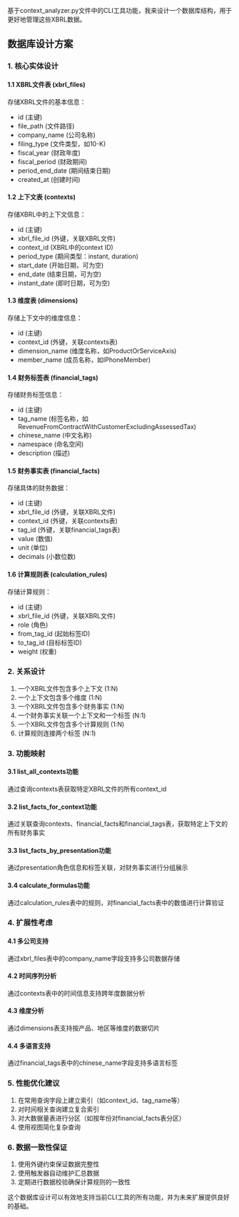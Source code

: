 基于context_analyzer.py文件中的CLI工具功能，我来设计一个数据库结构，用于更好地管理这些XBRL数据。

## 数据库设计方案

### 1. 核心实体设计

#### 1.1 XBRL文件表 (xbrl_files)
存储XBRL文件的基本信息：
- id (主键)
- file_path (文件路径)
- company_name (公司名称)
- filing_type (文件类型，如10-K)
- fiscal_year (财政年度)
- fiscal_period (财政期间)
- period_end_date (期间结束日期)
- created_at (创建时间)

#### 1.2 上下文表 (contexts)
存储XBRL中的上下文信息：
- id (主键)
- xbrl_file_id (外键，关联XBRL文件)
- context_id (XBRL中的context ID)
- period_type (期间类型：instant, duration)
- start_date (开始日期，可为空)
- end_date (结束日期，可为空)
- instant_date (即时日期，可为空)

#### 1.3 维度表 (dimensions)
存储上下文中的维度信息：
- id (主键)
- context_id (外键，关联contexts表)
- dimension_name (维度名称，如ProductOrServiceAxis)
- member_name (成员名称，如IPhoneMember)

#### 1.4 财务标签表 (financial_tags)
存储财务标签信息：
- id (主键)
- tag_name (标签名称，如RevenueFromContractWithCustomerExcludingAssessedTax)
- chinese_name (中文名称)
- namespace (命名空间)
- description (描述)

#### 1.5 财务事实表 (financial_facts)
存储具体的财务数据：
- id (主键)
- xbrl_file_id (外键，关联XBRL文件)
- context_id (外键，关联contexts表)
- tag_id (外键，关联financial_tags表)
- value (数值)
- unit (单位)
- decimals (小数位数)

#### 1.6 计算规则表 (calculation_rules)
存储计算规则：
- id (主键)
- xbrl_file_id (外键，关联XBRL文件)
- role (角色)
- from_tag_id (起始标签ID)
- to_tag_id (目标标签ID)
- weight (权重)

### 2. 关系设计

1. 一个XBRL文件包含多个上下文 (1:N)
2. 一个上下文包含多个维度 (1:N)
3. 一个XBRL文件包含多个财务事实 (1:N)
4. 一个财务事实关联一个上下文和一个标签 (N:1)
5. 一个XBRL文件包含多个计算规则 (1:N)
6. 计算规则连接两个标签 (N:1)

### 3. 功能映射

#### 3.1 list_all_contexts功能
通过查询contexts表获取特定XBRL文件的所有context_id

#### 3.2 list_facts_for_context功能
通过关联查询contexts、financial_facts和financial_tags表，获取特定上下文的所有财务事实

#### 3.3 list_facts_by_presentation功能
通过presentation角色信息和标签关联，对财务事实进行分组展示

#### 3.4 calculate_formulas功能
通过calculation_rules表中的规则，对financial_facts表中的数值进行计算验证

### 4. 扩展性考虑

#### 4.1 多公司支持
通过xbrl_files表中的company_name字段支持多公司数据存储

#### 4.2 时间序列分析
通过contexts表中的时间信息支持跨年度数据分析

#### 4.3 维度分析
通过dimensions表支持按产品、地区等维度的数据切片

#### 4.4 多语言支持
通过financial_tags表中的chinese_name字段支持多语言标签

### 5. 性能优化建议

1. 在常用查询字段上建立索引（如context_id、tag_name等）
2. 对时间相关查询建立复合索引
3. 对大数据量表进行分区（如按年份对financial_facts表分区）
4. 使用视图简化复杂查询

### 6. 数据一致性保证

1. 使用外键约束保证数据完整性
2. 使用触发器自动维护汇总数据
3. 定期进行数据校验确保计算规则的一致性

这个数据库设计可以有效地支持当前CLI工具的所有功能，并为未来扩展提供良好的基础。